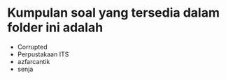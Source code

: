 # Kumpulan soal yang tersedia dalam folder ini adalah

- Corrupted
- Perpustakaan ITS
- azfarcantik
- senja
